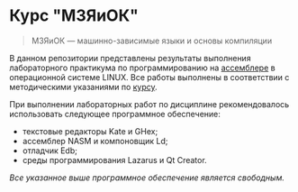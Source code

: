 # Курс "МЗЯиОК"

> МЗЯиОК — машинно-зависимые языки и основы компиляции

В данном репозитории представлены результаты выполнения лабораторного практикума по программированию на [ассемблере][1] в операционной системе LINUX. Все работы выполнены в соответствии с методическими указаниями по [курсу][2].

При выполнении лабораторных работ по дисциплине рекомендовалось использовать следующее программное обеспечение:
- текстовые редакторы Kate и GHex;
- ассемблер NASM и компоновщик Ld;
- отладчик Edb;
- среды программирования Lazarus и Qt Creator.

*Все указанное выше программное обеспечение является свободным.*

[1]: <https://ru.wikipedia.org/wiki/%D0%AF%D0%B7%D1%8B%D0%BA_%D0%B0%D1%81%D1%81%D0%B5%D0%BC%D0%B1%D0%BB%D0%B5%D1%80%D0%B0> "Язык ассемблера"
[2]: <https://e-learning.bmstu.ru/iu6/course/view.php?id=114> "Курс \"МЗЯиОК\""
